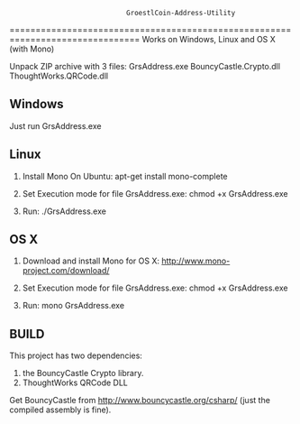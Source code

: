                                  GroestlCoin-Address-Utility
===============================================================================
Works on Windows, Linux and OS X (with Mono)

Unpack ZIP archive with 3 files:
	GrsAddress.exe
	BouncyCastle.Crypto.dll
	ThoughtWorks.QRCode.dll

Windows
-----------
Just run GrsAddress.exe

Linux
---------------------
1. Install Mono
	On Ubuntu:
		apt-get install mono-complete

2. Set Execution mode for file GrsAddress.exe:
	chmod +x GrsAddress.exe

3. Run:
	./GrsAddress.exe


OS X
---------------------
1. Download and install Mono for OS X:
	http://www.mono-project.com/download/

2. Set Execution mode for file GrsAddress.exe:
	chmod +x GrsAddress.exe

3. Run:
	mono GrsAddress.exe


BUILD
-------------
This project has two dependencies:

1. the BouncyCastle Crypto library.
2. ThoughtWorks QRCode DLL

Get BouncyCastle from http://www.bouncycastle.org/csharp/  (just the compiled assembly is fine).


